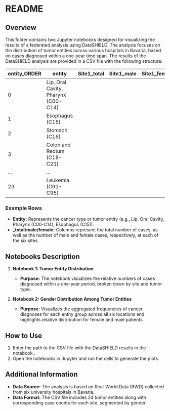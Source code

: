 # README

## Overview
This folder contains two Jupyter notebooks designed for visualizing the results of a federated analysis using DataSHIELD. The analysis focuses on the distribution of tumor entities across various hospitals in Bavaria, based on cases diagnosed within a one-year time span. The results of the DataSHIELD analysis are provided in a CSV file with the following structure:


| entity_ORDER | entity                         | Site1_total | Site1_male | Site1_female | Site2_total | Site2_male | Site2_female | Site3_total | Site3_male | Site3_female | Site4_total | Site4_male | Site4_female | Site5_total | Site5_male | Site5_female | Site6_total | Site6_male | Site6_female |
|--------------|--------------------------------|-------------|------------|--------------|-------------|------------|--------------|-------------|------------|--------------|-------------|------------|--------------|-------------|------------|--------------|-------------|------------|--------------|
| 0            | Lip, Oral Cavity, Pharynx (C00-C14) |             |            |              |             |            |              |             |            |              |             |            |              |             |            |              |             |            |              |
| 1            | Esophagus (C15)                |             |            |              |             |            |              |             |            |              |             |            |              |             |            |              |             |            |              |
| 2            | Stomach (C16)                  |             |            |              |             |            |              |             |            |              |             |            |              |             |            |              |             |            |              |
| 3            | Colon and Rectum (C18-C21)     |             |            |              |             |            |              |             |            |              |             |            |              |             |            |              |             |            |              |
| ...            | ...                    |             |            |              |             |            |              |             |            |              |             |            |              |             |            |              |             |            |              |
| 23           | Leukemia (C91-C95)             |             |            |              |             |            |              |             |            |              |             |            |              |             |            |              |             |            |              |


### Example Rows
- **Entity:** Represents the cancer type or tumor entity (e.g., Lip, Oral Cavity, Pharynx (C00-C14), Esophagus (C15)).
- **_total/male/female:** Columns represent the total number of cases, as well as the number of male and female cases, respectively, at each of the six sites.

## Notebooks Description

1. **Notebook 1: Tumor Entity Distribution**
   - **Purpose:** The notebook visualizes the relative numbers of cases diagnosed within a one-year period, broken down by site and tumor type.

2. **Notebook 2: Gender Distribution Among Tumor Entities**
   - **Purpose:** Visualizes the aggregated frequencies of cancer diagnoses for each entity group across all six locations and highlights relative distribution for female and male patients.

## How to Use
1. Enter the path to the CSV file with the DataSHIELD results in the notebook..
2. Open the notebooks in Jupyter and run the cells to generate the plots.

## Additional Information
- **Data Source:** The analysis is based on Real-World Data (RWD) collected from six university hospitals in Bavaria.
- **Data Format:** The CSV file includes 24 tumor entities along with corresponding case counts for each site, segmented by gender.




